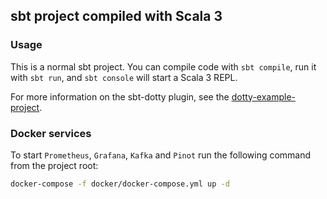 ## sbt project compiled with Scala 3

### Usage

This is a normal sbt project. You can compile code with `sbt compile`, run it with `sbt run`, and `sbt console` will start a Scala 3 REPL.

For more information on the sbt-dotty plugin, see the
[dotty-example-project](https://github.com/lampepfl/dotty-example-project/blob/master/README.md).

### Docker services

To start `Prometheus`, `Grafana`, `Kafka` and `Pinot` run the following command from the project root:

```bash
docker-compose -f docker/docker-compose.yml up -d
```